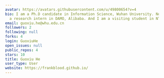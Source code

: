 ```yaml
---
avatar: https://avatars.githubusercontent.com/u/49800654?v=4
bio: I am a Ph.D candidate in Information Science, Wuhan University. Now, I am also
  a research intern in DAMO, Alibaba. And I am a visiting student in NTU.
email: guoxiu.he@whu.edu.cn
followers: 2
following: null
forks: 4
login: GuoxiuHe
open_issues: null
public_repos: 4
stars: 10
title: Guoxiu He
user_type: User
website: https://frankblood.github.io/
---
```

